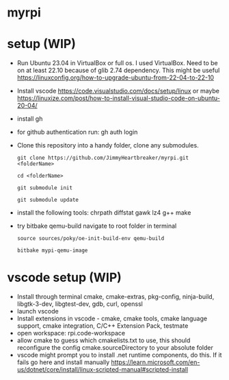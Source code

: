 # myrpi

# setup (WIP)

- Run Ubuntu 23.04 in VirtualBox or full os. I used VirtualBox. Need to be on at least 22.10 because of glib 2.74 dependency. This might be useful https://linuxconfig.org/how-to-upgrade-ubuntu-from-22-04-to-22-10
- Install vscode https://code.visualstudio.com/docs/setup/linux or maybe https://linuxize.com/post/how-to-install-visual-studio-code-on-ubuntu-20-04/
- install gh
- for github authentication run: gh auth login
- Clone this repository into a handy folder, clone any submodules.

      git clone https://github.com/JimmyHeartbreaker/myrpi.git <folderName>
      
      cd <folderName>
  
      git submodule init
  
      git submodule update
- install the following tools:  chrpath diffstat gawk lz4 g++ make
- try bitbake qemu-build
      navigate to root folder in terminal
  
      source sources/poky/oe-init-build-env qemu-build
  
      bitbake mypi-qemu-image
  
# vscode setup  (WIP)
- Install through terminal cmake, cmake-extras, pkg-config, ninja-build, libgtk-3-dev, libgtest-dev, gdb, curl, openssl
- launch vscode
- Install extensions in vscode - cmake, cmake tools, cmake language support, cmake integration,  C/C++ Extension Pack, testmate
- open workspace: rpi.code-workspace
- allow cmake to guess which cmakelists.txt to use, this should reconfigure the config cmake.sourceDirectory to your absolute folder
- vscode might prompt you to install .net runtime components, do this. If it fails go here and install manually https://learn.microsoft.com/en-us/dotnet/core/install/linux-scripted-manual#scripted-install

  

